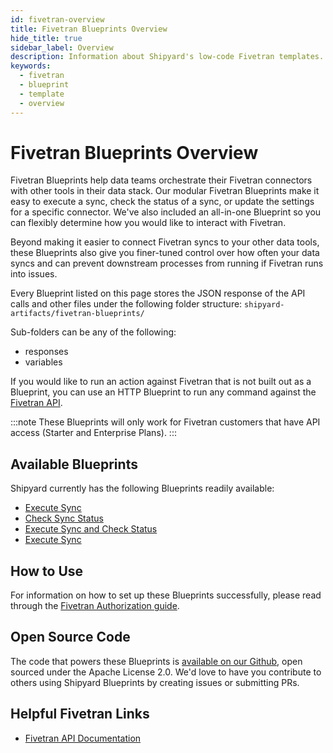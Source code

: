 ```yaml
---
id: fivetran-overview
title: Fivetran Blueprints Overview
hide_title: true
sidebar_label: Overview
description: Information about Shipyard's low-code Fivetran templates.
keywords:
  - fivetran
  - blueprint
  - template
  - overview
---
```


# Fivetran Blueprints Overview

Fivetran Blueprints help data teams orchestrate their Fivetran connectors with other tools in their data stack. Our modular Fivetran Blueprints make it easy to execute a sync, check the status of a sync, or update the settings for a specific connector. We've also included an all-in-one Blueprint so you can flexibly determine how you would like to interact with Fivetran.

Beyond making it easier to connect Fivetran syncs to your other data tools, these Blueprints also give you finer-tuned control over how often your data syncs and can prevent downstream processes from running if Fivetran runs into issues.

Every Blueprint listed on this page stores the JSON response of the API calls and other files under the following folder structure:
`shipyard-artifacts/fivetran-blueprints/`

Sub-folders can be any of the following:
- responses
- variables

If you would like to run an action against Fivetran that is not built out as a Blueprint, you can use an HTTP Blueprint to run any command against the [Fivetran API](https://fivetran.com/docs/rest-api).

:::note
These Blueprints will only work for Fivetran customers that have API access (Starter and Enterprise Plans).
:::

## Available Blueprints
Shipyard currently has the following Blueprints readily available:
- [Execute Sync](fivetran-execute-sync)
- [Check Sync Status](fivetran-check-sync)
- [Execute Sync and Check Status](fivetran-execute-sync-and-check-status)
- [Execute Sync](fivetran-execute-sync)

## How to Use
For information on how to set up these Blueprints successfully, please read through the [Fivetran Authorization guide](fivetran-authorization).

## Open Source Code
The code that powers these Blueprints is [available on our Github](https://github.com/shipyardapp/fivetran-blueprints), open sourced under the Apache License 2.0. We'd love to have you contribute to others using Shipyard Blueprints by creating issues or submitting PRs.

## Helpful Fivetran Links
- [Fivetran API Documentation](https://fivetran.com/docs/rest-api)